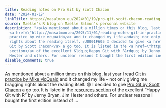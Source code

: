 ```yaml
---
title: Reading notes on Pro Git by Scott Chacon
date: '2024-01-19'
linkTitle: https://masalmon.eu/2024/01/19/pro-git-scott-chacon-reading-notes/
source: Maëlle's R blog on Maëlle Salmon's personal website
description: "<p>As mentioned about a million times on this blog, last year I read
  <a href=\"https://masalmon.eu/2023/11/01/reading-notes-git-in-practice/\">Git in
  practice by Mike McQuaid</a> and it changed my life &ndash; not only giving me bragging
  rights about the reading itself. \U0001F605 I decided to give <a href=\"https://git-scm.com/book/en/v2\">Pro
  Git by Scott Chacon</a> a go too. It is listed in the <a href=\"https://happygitwithr.com/resources\">resources
  section</a> of the excellent &ldquo;Happy Git with R&rdquo; by Jenny Bryan, Jim
  Hester and others. For unclear reasons I bought the first edition instead of ..."
disable_comments: true
---
```

<p>As mentioned about a million times on this blog, last year I read <a href="https://masalmon.eu/2023/11/01/reading-notes-git-in-practice/">Git in practice by Mike McQuaid</a> and it changed my life &ndash; not only giving me bragging rights about the reading itself. 😅 I decided to give <a href="https://git-scm.com/book/en/v2">Pro Git by Scott Chacon</a> a go too. It is listed in the <a href="https://happygitwithr.com/resources">resources section</a> of the excellent &ldquo;Happy Git with R&rdquo; by Jenny Bryan, Jim Hester and others. For unclear reasons I bought the first edition instead of ...